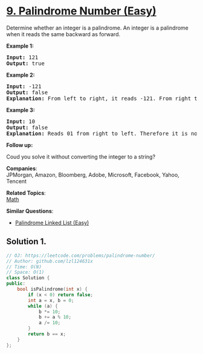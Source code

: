 # [9. Palindrome Number (Easy)](https://leetcode.com/problems/palindrome-number/)

<p>Determine whether an integer is a palindrome. An integer&nbsp;is&nbsp;a&nbsp;palindrome when it&nbsp;reads the same backward as forward.</p>

<p><strong>Example 1:</strong></p>

<pre><strong>Input:</strong> 121
<strong>Output:</strong> true
</pre>

<p><strong>Example 2:</strong></p>

<pre><strong>Input:</strong> -121
<strong>Output:</strong> false
<strong>Explanation:</strong> From left to right, it reads -121. From right to left, it becomes 121-. Therefore it is not a palindrome.
</pre>

<p><strong>Example 3:</strong></p>

<pre><strong>Input:</strong> 10
<strong>Output:</strong> false
<strong>Explanation:</strong> Reads 01 from right to left. Therefore it is not a palindrome.
</pre>

<p><strong>Follow up:</strong></p>

<p>Coud you solve&nbsp;it without converting the integer to a string?</p>


**Companies**:  
JPMorgan, Amazon, Bloomberg, Adobe, Microsoft, Facebook, Yahoo, Tencent

**Related Topics**:  
[Math](https://leetcode.com/tag/math/)

**Similar Questions**:
* [Palindrome Linked List (Easy)](https://leetcode.com/problems/palindrome-linked-list/)

## Solution 1.

```cpp
// OJ: https://leetcode.com/problems/palindrome-number/
// Author: github.com/lzl124631x
// Time: O(N)
// Space: O(1)
class Solution {
public:
    bool isPalindrome(int x) {
        if (x < 0) return false;
        int a = x, b = 0;
        while (a) {
            b *= 10;
            b += a % 10;
            a /= 10;
        }
        return b == x;
    }
};
```